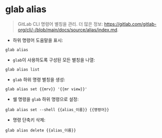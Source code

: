 # glab alias

> GitLab CLI 명령어 별칭을 관리.
> 더 많은 정보: <https://gitlab.com/gitlab-org/cli/-/blob/main/docs/source/alias/index.md>.

- 하위 명령어 도움말을 표시:

`glab alias`

- `glab`이 사용하도록 구성된 모든 별칭을 나열:

`glab alias list`

- `glab` 하위 명령 별칭을 생성:

`glab alias set {{mrv}} '{{mr view}}'`

- 쉘 명령을 `glab` 하위 명령으로 설정:

`glab alias set --shell {{alias_이름}} {{명령어}}`

- 명령 단축키 삭제:

`glab alias delete {{alias_이름}}`
